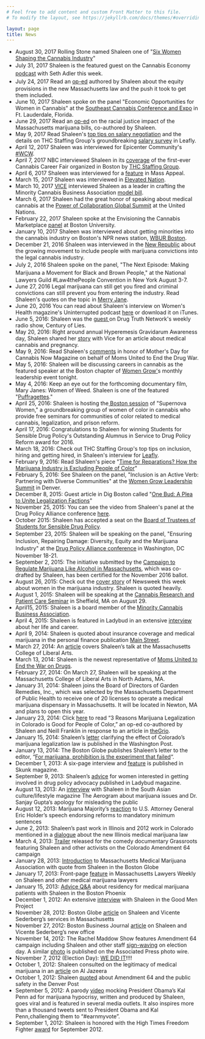 ```yaml
---
# Feel free to add content and custom Front Matter to this file.
# To modify the layout, see https://jekyllrb.com/docs/themes/#overriding-theme-defaults

layout: page
title: News
---
```

<ul>
<li>August 30, 2017 Rolling Stone named Shaleen one of "<a href="http://www.rollingstone.com/culture/lists/weed-warriors-women-shaping-pot-industry-w500508/shaleen-title-w500510">Six Women Shaping the Cannabis Industry</a>"</li>
<li><span style="line-height: 1.5em;">July 31, 2017 Shaleen is the featured guest on the Cannabis Economy <a href="https://twitter.com/canneconomy/status/892083767241830401">podcast</a> with Seth Adler this week.</span></li>
<li><span style="line-height: 1.5em;">July 24, 2017 Read an <a href="https://www.leafly.com/news/politics/activists-turned-bad-massachusetts-bill-great-law">op-ed</a> authored by Shaleen about the equity provisions in the new Massachusetts law and the push it took to get them included.</span></li>
<li>June 10, 2017 Shaleen spoke on the panel "Economic Opportunities for Women in Cannabis" at the <a href="https://seccexpo.com/">Southeast Cannabis Conference and Expo</a> in Ft. Lauderdale, Florida. </li>
<li>June 29, 2017 Read an <a href="https://commonwealthmagazine.org/politics/marijuana-law-must-address-race-impact-of-war-on-drugs/">op-ed</a> on the racial justice impact of the Massachusetts marijuana bills, co-authored by Shaleen. </li>
<li>May 9, 2017 Read Shaleen's <a href="https://www.leafly.com/news/industry/negotiate-better-salary-take-job">top tips on salary negotiation</a> and the details on THC Staffing Group's groundbreaking <a href="http://www.thcstaffinggroup.com/salary">salary survey</a> in Leafly.</li>
<li>April 12, 2017 Shaleen was interviewed for Epicenter Community's <a href="https://medium.com/epicenter-community/wcw-shaleen-title-5582246a09f3">#WCW</a>.</li>
<li>April 7, 2017 NBC interviewed Shaleen in its <a href="http://www.nbcboston.com/on-air/as-seen-on/WEB-Audrey-Cannabis-Career-Fair_NECN-418589873.html">coverage</a> of the first-ever Cannabis Career Fair organized in Boston by <a href="thcstaffinggroup.com">THC Staffing Group</a>.</li>
<li>April 6, 2017 Shaleen was interviewed for a <a href="https://massappeal.com/hey-youre-cool-shaleen/">feature</a> in Mass Appeal.</li>
<li>March 15, 2017 Shaleen was interviewed in <a href="http://elevatednation.com/minority-cannabis-business-association-offers-model-legalization-bill/">Elevated Nation</a>.</li>
<li>March 10, 2017 <a href="https://news.vice.com/story/heres-the-plan-to-make-legal-weed-lucrative-for-more-than-just-white-people">VICE</a> interviewed Shaleen as a leader in crafting the Minority Cannabis Business Association <a href="minoritycannabis.org/model-bill.html">model bill</a>.</li>
<li>March 6, 2017 Shaleen had the great honor of speaking about medical cannabis at the <a href="http://www.impactleadership21.com/power-of-collaboration.html">Power of Collaboration Global Summit</a> at the United Nations.</li>
<li>February 22, 2017 Shaleen spoke at the Envisioning the Cannabis Marketplace <a href="https://www.eventbrite.com/e/panel-discussion-beyond-stigma-envisioning-the-cannabis-marketplace-registration-31890315793?aff=erellivmlt">panel</a> at Boston University.</li>
<li>January 10, 2017 Shaleen was interviewed about getting minorities into the cannabis industry on Boston's NPR news station, <a href="http://www.wbur.org/radioboston/2017/01/10/minority-entrepreneurs-marijuana">WBUR Boston</a>.</li>
<li>December 21, 2016 Shaleen was interviewed in the <a href="https://newrepublic.com/article/139443/growing-movement-marijuana-amnesty">New Republic</a> about the growing movement to include people with marijuana convictions into the legal cannabis industry.</li>
<li><span style="line-height: 1.5em;">July 2, 2016 Shaleen spoke on the panel, "The Next Episode: Making Marijuana a Movement for <span class="il">Black</span> and <span class="il">Brown</span> People," at the National Lawyers Guild #Law4thePeople Convention in New York August 3-7.</span></li>
<li>June 27, 2016 Legal marijuana can still get you fired and criminal convictions can still prevent you from entering the industry. Read Shaleen's quotes on the topic in <a href="https://www.merryjane.com/news/legal-weed-can-still-get-you-fired">Merry Jane</a>.</li>
<li>June 20, 2016 You can read about Shaleen's interview on Women's Health magazine's Uninterrupted podcast <a href="http://www.womenshealthmag.com/life/uninterrupted-shaleen-title">here</a> or download it on iTunes. </li>
<li>June 5, 2016: Shaleen was the <a href="http://www.drugtruth.net/cms/node/5852">guest </a>on Drug Truth Network's weekly radio show, Century of Lies.</li>
<li>May 20, 2016: Right around annual Hyperemesis Gravidarum Awareness day, Shaleen shared her <a href="http://motherboard.vice.com/read/marijuana-pregnant-women-torri-metz">story</a> with Vice for an article about medical cannabis and pregnancy.</li>
<li>May 9, 2016: Read Shaleen's <a href="http://cannabisnowmagazine.com/current-events/moms-uniting-end-war-drugs">comments</a> in honor of Mother's Day for Cannabis Now Magazine on behalf of Moms United to End the Drug War.</li>
<li>May 5, 2016: Shaleen will be discussing careers in cannabis as the featured speaker at the Boston chapter of <a href="womengrow.com">Women Grow'</a>s monthly leadership event tonight. </li>
<li>May 4, 2016: Keep an eye out for the forthcoming documentary film, Mary Janes: Women of Weed. Shaleen is one of the featured "<a href="http://maryjanesfilm.com/shaleen-title-co-founder-of-thc-staffing-group/">Puffragettes</a>."</li>
<li>April 25, 2016: Shaleen is hosting the<a href="https://www.eventbrite.com/e/shades-of-green-the-national-state-of-cannabis-for-people-of-color-tickets-24334800042"> Boston session</a> of "Supernova Women," a groundbreaking group of women of color in cannabis who provide free seminars for communities of color related to medical cannabis, legalization, and prison reform.</li>
<li>April 17, 2016: Congratulations to Shaleen for winning Students for Sensible Drug Policy's Outstanding Alumnus in Service to Drug Policy Reform award for 2016.</li>
<li>March 18, 2016: Check out THC Staffing Group's top tips on inclusion, hiring and getting hired, in Shaleen's interview for <a href="https://www.leafly.com/news/industry/a-top-cannabis-recruiter-on-hiring-and-getting-hired-in-the-canna">Leafly</a>.</li>
<li>February 9, 2016: Read Shaleen's piece "<a href="Time for Reparations? How the Marijuana Industry Is Excluding People of Color">Time for Reparations? How the Marijuana Industry is Excluding People of Color</a>"</li>
<li>February 5, 2016: See Shaleen on the panel, "Inclusion is an Active Verb: Partnering with Diverse Communities" at the <a href="http://womengrow.com/2016-women-grow-conference/">Women Grow Leadership Summit</a> in Denver.</li>
<li>December 8, 2015: Guest article in Dig Boston called "<a href="https://digboston.com/one-bud-a-plea-to-unite-legalization-factions/">One Bud: A Plea to Unite Legalization Factions</a>"</li>
<li>November 25, 2015: You can see the video from Shaleen's panel at the Drug Policy Alliance conference <a href="https://www.youtube.com/watch?v=Ek-WMrjv0Qk&amp;feature=youtu.be">here</a>.</li>
<li>October 2015: Shaleen has accepted a seat on the <a href="http://ssdp.org/about/board/">Board of Trustees of Students for Sensible Drug Policy</a>. </li>
<li><span style="line-height: 1.5em;">September 23, 2015: Shaleen will be speaking on the panel, "</span><span style="line-height: 1.5em;">Ensuring Inclusion, Repairing Damage: Diversity, Equity and the Marijuana Industry" at the </span><a style="line-height: 1.5em;" href="http://www.reformconference.org/program/educational-program">Drug Policy Alliance conference</a><span style="line-height: 1.5em;"> in Washington, DC November 18-21.</span></li>
<li>September 2, 2015: The initiative submitted by the <a href="regulatemassachusetts.org">Campaign to Regulate Marijuana Like Alcohol in Massachusetts</a>, which was co-drafted by Shaleen, has been certified for the November 2016 ballot.</li>
<li>August 26, 2015: Check out the <a href="http://www.newsweek.com/2015/08/28/women-weed-how-legal-marijuana-could-be-first-billion-dollar-industry-not-364249.html?utm_source=Women+Grow+Newsletter&amp;utm_campaign=15e2fabc9a-Newsletter_8_25_20158_24_2015&amp;utm_medium=email&amp;utm_term=0_e632ba8fc8-15e2fabc9a-195552725&amp;mc_cid=15e2fabc9a&amp;mc_eid=ebd9915024">cover story</a> of Newsweek this week about women in the marijuana industry. Shaleen is quoted heavily.</li>
<li>August 1, 2015: Shaleen will be speaking at the <a href="http://www.eventbrite.com/e/cannabis-research-and-patient-care-seminar-tickets-16966239479">Cannabis Research and Patient Care Seminar</a> in Sheffield, MA on August 29.</li>
<li>April15, 2015: Shaleen is a board member of the <a href="http://minoritycannabis.org/">Minority Cannabis Business Association</a>.</li>
<li>April 4, 2015: Shaleen is featured in Ladybud in an extensive <a href="http://www.ladybud.com/2015/04/14/lady-business-shaleen-title-of-thc-staffing/">interview</a> about her life and career.</li>
<li>April 9, 2014: Shaleen is quoted about insurance coverage and medical marijuana in the personal finance publication <a href="http://www.mainstreet.com/article/moneyinvesting/insurance/what-obamacare-wont-change-no-coverage-medicinal-marijuana?page=2" target="_blank">Main Street</a>.</li>
<li>March 27, 2014: An <a href="http://www.theonlinebeacon.com/ssdp-presents-winning-war-drugs/" target="_blank">article</a> covers Shaleen’s talk at the Massachusetts College of Liberal Arts.</li>
<li>March 13, 2014: Shaleen is the newest representative of <a href="http://momsunited.net/" target="_blank">Moms United to End the War on Drugs</a>.</li>
<li>February 27, 2014: On March 27, Shaleen will be speaking at the Massachusetts College of Liberal Arts in North Adams, MA.</li>
<li>January 31, 2014: Shaleen joins the Board of Directors of Garden Remedies, Inc., which was selected by the Massachusetts Department of Public Health to receive one of 20 licenses to operate a medical marijuana dispensary in Massachusetts. It will be located in Newton, MA and plans to open this year. </li>
<li>January 23, 2014: Click <a href="http://www.huffingtonpost.com/neill-franklin/marijuana-legalization-race-racism-minorities_b_4651456.html" target="_blank">here</a> to read “3 Reasons Marijuana Legalization in Colorado is Good for People of Color,” an op-ed co-authored by Shaleen and Neill Franklin in response to an article in <a href="http://thegrio.com/" target="_blank">theGrio</a>.</li>
<li>January 15, 2014: Shaleen’s <a href="http://www.washingtonpost.com/opinions/smoking-out-the-meaning-in-colorados-marijuana-law/2014/01/15/9549a020-7d30-11e3-97d3-b9925ce2c57b_story.html" target="_blank">letter</a> clarifying the effect of Colorado’s marijuana legalization law is published in the Washington Post.</li>
<li>January 13, 2014: The Boston Globe publishes Shaleen’s letter to the editor, “<a href="http://www.bostonglobe.com/opinion/editorials/2014/01/13/for-marijuana-prohibition-experiment-that-failed/jI8D8njNpPbOfw5PzzniGK/story.html" target="_blank">For marijuana, prohibition is the experiment that failed</a>“.</li>
<li>December 1, 2013: A six-page interview and <a href="http://massmedicalmarijuana.com/assets/Skunk-article-final-version.pdf" target="_blank">feature</a> is published in Skunk magazine.</li>
<li>September 9, 2013: Shaleen’s <a href="http://www.ladybud.com/2013/09/09/lean-whichever-way-you-want-women-are-the-key-to-drug-policy-wins/" target="_blank">advice</a> for women interested in getting involved in drug policy advocacy published in Ladybud magazine.</li>
<li>August 13, 2013: An <a href="http://theaerogram.com/a-medical-marijuana-activist-shares-her-thoughts-on-sanjay-guptas-change-of-heart/" target="_blank">interview</a> with Shaleen in the South Asian culture/lifestyle magazine The Aerogram about marijuana issues and Dr. Sanjay Gupta’s apology for misleading the public</li>
<li>August 12, 2013: Marijuana Majority’s <a href="http://marijuana-majority.com.s133485.gridserver.com/reaction-to-attorney-general-eric-holders-drug-reform-proposals/" target="_blank">reaction</a> to U.S. Attorney General Eric Holder’s speech endorsing reforms to mandatory minimum sentences</li>
<li>June 2, 2013: Shaleen’s past work in Illinois and 2012 work in Colorado mentioned in a <a href="http://www.thecompassionchronicles.com/2013/06/02/dialoguing-with-danielle-schumacher-cannabising-politics-the-present-now-part-2-of-3/" target="_blank">dialogue</a> about the new Illinois medical marijuana law</li>
<li>March 4, 2013: <a href="http://vimeo.com/57079744" target="_blank">Trailer</a> released for the comedy documentary Grassroots featuring Shaleen and other activists on the Colorado Amendment 64 campaign</li>
<li>January 28, 2013: <a href="http://bostonherald.com/business/business_markets/2013/01/medical_marijuana_trade_group_formed_massachusetts" target="_blank">Introduction</a> to Massachusetts Medical Marijuana Association with quote from Shaleen in the Boston Globe</li>
<li>January 17, 2013: Front-page <a href="http://masslawyersweekly.com/2013/01/17/getting-into-the-weeds/" target="_blank">feature</a> in Massachusetts Lawyers Weekly on Shaleen and other medical marijuana lawyers</li>
<li>January 15, 2013: <a href="http://thephoenix.com/boston/news/150225-california-pot-rx-legal-in-ma/" target="_blank">Advice Q&amp;A</a> about residency for medical marijuana patients with Shaleen in the Boston Phoenix</li>
<li>December 1, 2012: An extensive <a href="http://goodmenproject.com/featured-content/are-you-in-the-marijuana-majority/" target="_blank">interview</a> with Shaleen in the Good Men Project</li>
<li>November 28, 2012: Boston Globe <a href="http://www.boston.com/businessupdates/2012/11/27/lawyers-offer-lessons-how-open-medical-marijuana-dispensary-massachusetts/GsVtVdM0fQcQ8L0tbmXnSN/story.html" target="_blank">article</a> on Shaleen and Vicente Sederberg’s services in Massachusetts</li>
<li>November 27, 2012: Boston Business Journal <a href="http://www.bizjournals.com/boston/news/2012/11/27/law-firm-opens-boston-office-to-handle.html" target="_blank">article</a> on Shaleen and Vicente Sederberg’s new office</li>
<li>November 14, 2012: The Rachel Maddow Show features Amendment 64 campaign including Shaleen and other staff <a href="https://fbcdn-sphotos-h-a.akamaihd.net/hphotos-ak-prn1/536565_10102034095388350_1320581475_n.jpg" target="_blank">sign-waving</a> on election day. A similar <a href="https://sphotos-a.xx.fbcdn.net/hphotos-frc3/p480x480/405131_10100416990305024_76330962_n.jpg" target="_blank">photo</a> is published on the Associated Press photo wire.</li>
<li>November 7, 2012 (Election Day): <a href="http://www.regulatemarijuana.org/news/colorado-makes-history-64-wins" target="_blank">WE DID IT</a>!!!!</li>
<li>October 1, 2012: Shaleen consulted on the legitimacy of medical marijuana in an <a href="http://www.aljazeera.com/indepth/opinion/2012/09/2012930132459654172.html?fb_action_ids=10101925936848930&amp;fb_action_types=og.recommends&amp;fb_source=aggregation&amp;fb_aggregation_id=288381481237582" target="_blank">article</a> on Al Jazeera</li>
<li>October 1, 2012: Shaleen <a href="http://www.denverpost.com/recommended/ci_21668627">quoted</a> about Amendment 64 and the public safety in the Denver Post</li>
<li>September 5, 2012: A parody <a href="http://www.huffingtonpost.com/2012/09/05/kal-penn-obama-ad-parody_n_1858707.html">video</a> mocking President Obama’s Kal Penn ad for marijuana hypocrisy, written and produced by Shaleen, goes viral and is featured in several media outlets. It also inspires more than a thousand tweets sent to President Obama and Kal Penn,challenging them to “#earnmyvote”.</li>
<li>September 1, 2012: Shaleen is honored with the High Times Freedom Fighter <a href="https://sphotos-a.xx.fbcdn.net/hphotos-ash4/p480x480/482144_10101740923741680_1881303597_n.jpg">award</a> for September 2012.</li>
</ul>